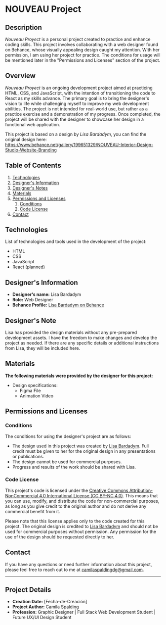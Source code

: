 # NOUVEAU Project

## Description
*Nouveau Proyect* is a personal project created to practice and enhance coding skills. This project involves collaborating with a web designer found on Behance, whose visually appealing design caught my attention. With her permission, I am using her project for practice. The conditions for usage will be mentioned later in the "Permissions and Licenses" section of the project.

## Overview
*Nouveau Proyect* is an ongoing development project aimed at practicing HTML, CSS, and JavaScript, with the intention of transitioning the code to React as my skills advance. The primary goal is to bring the designer's vision to life while challenging myself to improve my web development abilities. The project is not intended for real-world use, but rather as a practice exercise and a demonstration of my progress. Once completed, the project will be shared with the designer to showcase her design in a functional web application.

This project is based on a design by *Lisa Bardadym*, you can find the original design here: https://www.behance.net/gallery/199651329/NOUVEAU-Interior-Design-Studio-Website-Branding


## Table of Contents

1. [Technologies](#technologies)
2. [Designer's Information](#designers-information)
3. [Designer's Notes](#designers-notes)
4. [Materials](#materials)
5. [Permissions and Licenses](#permissions-and-licenses)
    1. [Conditions](#conditions)
    2. [Code License](#code-license)
6. [Contact](#contact)

## Technologies
List of technologies and tools used in the development of the project:

- HTML
- CSS
- JavaScript
- React (planned)

## Designer's Information
- **Designer's name:** Lisa Bardadym
- **Role:** Web Designer
- **Behance Profile:** [Lisa Bardadym on Behance](https://www.behance.net/lllcku)

## Designer's Note
Lisa has provided the design materials without any pre-prepared development assets. I have the freedom to make changes and develop the project as needed. If there are any specific details or additional instructions from Lisa, they will be included here.

## Materials
**The following materials were provided by the designer for this project:**
- Design specifications:
    - Figma File
    - Animation Video

## Permissions and Licenses

### Conditions
The conditions for using the designer's project are as follows:

- The design used in this project was created by [Lisa Bardadym](#designer-information). Full credit must be given to her for the original design in any presentations or publications.
- The design cannot be used for commercial purposes.
- Progress and results of the work should be shared with Lisa.

### Code License

This project's code is licensed under the [Creative Commons Attribution-NonCommercial 4.0 International License (CC BY-NC 4.0)](https://creativecommons.org/licenses/by-nc/4.0/). This means that you can use, modify, and distribute the code for non-commercial purposes, as long as you give credit to the original author and do not derive any commercial benefit from it.

Please note that this license applies only to the code created for this project. The original design is credited to [Lisa Bardadym](#designers-information) and should not be used for commercial purposes without permission. Any permission for the use of the design should be requested directly to her.

## Contact
If you have any questions or need further information about this project, please feel free to reach out to me at camilaspaldingdg@gmail.com.

---

## Project Details

- **Creation Date:** [Fecha-de-Creación]
- **Project Author:** Camila Spalding
- **Profession:** Graphic Designer | Full Stack Web Development Student | Future UX/UI Design Student
